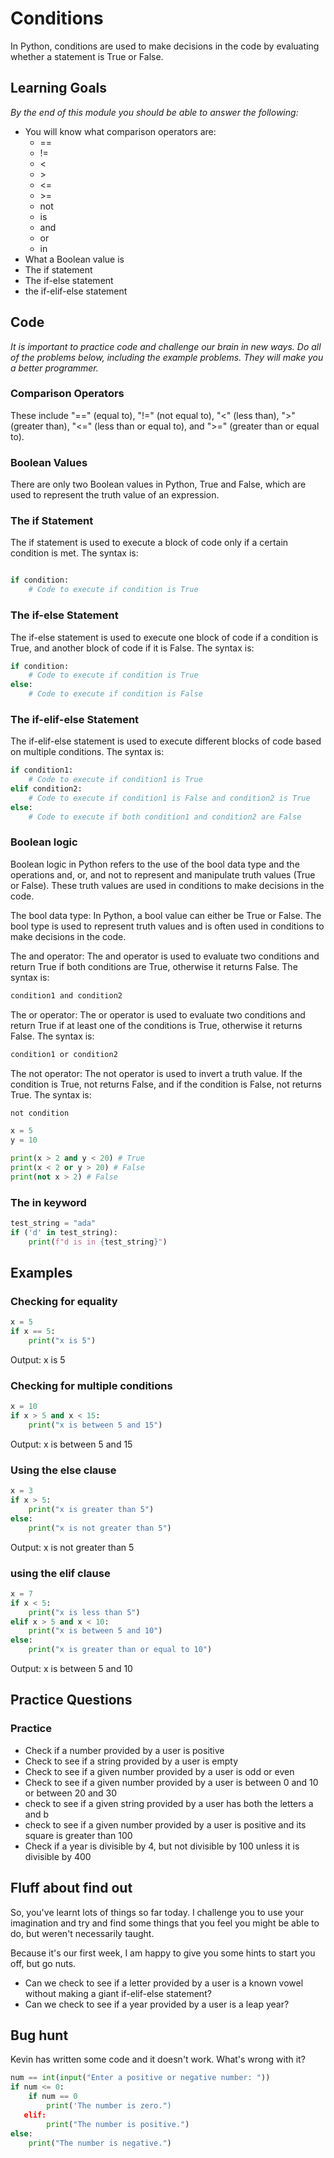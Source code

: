 # Conditions

In Python, conditions are used to make decisions in the code by evaluating whether a statement is True or False.

## Learning Goals

*By the end of this module you should be able to answer the following:*

* You will know what comparison operators are: 
  * ==
  * !=
  * <
  * \>
  * <=
  * \>=
  * not
  * is
  * and
  * or
  * in
* What a Boolean value is
* The if statement
* The if-else statement
* the if-elif-else statement

## Code

*It is important to practice code and challenge our brain in new ways. Do all of the problems below, including the example problems. They will make you a better programmer.*

### Comparison Operators

These include "==" (equal to), "!=" (not equal to), "<" (less than), ">" (greater than), "<=" (less than or equal to), and ">=" (greater than or equal to).

### Boolean Values

There are only two Boolean values in Python, True and False, which are used to represent the truth value of an expression.

### The if Statement

The if statement is used to execute a block of code only if a certain condition is met. The syntax is:

```python

if condition:
    # Code to execute if condition is True

```

### The if-else Statement

The if-else statement is used to execute one block of code if a condition is True, and another block of code if it is False. The syntax is:

```python
if condition:
    # Code to execute if condition is True
else:
    # Code to execute if condition is False
```

### The if-elif-else Statement

The if-elif-else statement is used to execute different blocks of code based on multiple conditions. The syntax is:

```python
if condition1:
    # Code to execute if condition1 is True
elif condition2:
    # Code to execute if condition1 is False and condition2 is True
else:
    # Code to execute if both condition1 and condition2 are False
```

### Boolean logic

Boolean logic in Python refers to the use of the bool data type and the operations and, or, and not to represent and manipulate truth values (True or False). These truth values are used in conditions to make decisions in the code.

The bool data type: In Python, a bool value can either be True or False. The bool type is used to represent truth values and is often used in conditions to make decisions in the code.

The and operator: The and operator is used to evaluate two conditions and return True if both conditions are True, otherwise it returns False. The syntax is:

```bash
condition1 and condition2
```

The or operator: The or operator is used to evaluate two conditions and return True if at least one of the conditions is True, otherwise it returns False. The syntax is:

```bash
condition1 or condition2
```

The not operator: The not operator is used to invert a truth value. If the condition is True, not returns False, and if the condition is False, not returns True. The syntax is:

```bash
not condition
```

```python
x = 5
y = 10

print(x > 2 and y < 20) # True
print(x < 2 or y > 20) # False
print(not x > 2) # False
```

### The in keyword 

```python
test_string = "ada"
if ('d' in test_string):
    print(f"d is in {test_string}")
```

## Examples

### Checking for equality

```python
x = 5
if x == 5:
    print("x is 5")
```

Output: x is 5

### Checking for multiple conditions

```python
x = 10
if x > 5 and x < 15:
    print("x is between 5 and 15")
```

Output: x is between 5 and 15


### Using the else clause 

```python
x = 3
if x > 5:
    print("x is greater than 5")
else:
    print("x is not greater than 5")
```

Output: x is not greater than 5

### using the elif clause

```python
x = 7
if x < 5:
    print("x is less than 5")
elif x > 5 and x < 10:
    print("x is between 5 and 10")
else:
    print("x is greater than or equal to 10")
```

Output: x is between 5 and 10

## Practice Questions


### Practice

* Check if a number provided by a user is positive
* Check to see if a string provided by a user is empty
* Check to see if a given number provided by a user is odd or even
* Check to see if a given number provided by a user is between 0 and 10 or between 20 and 30
* check to see if a given string provided by a user has both the letters a and b
* check to see if a given number provided by a user is positive and its square is greater than 100
* Check if a year is divisible by 4, but not divisible by 100 unless it is divisible by 400

## Fluff about find out

So, you've learnt lots of things so far today. I challenge you to use your imagination and try and find some things that you feel you might be able to do, but weren't necessarily taught.

Because it's our first week, I am happy to give you some hints to start you off, but go nuts. 

* Can we check to see if a letter provided by a user is a known vowel without making a giant if-elif-else statement?
* Can we check to see if a year provided by a user is a leap year? 


## Bug hunt

Kevin has written some code and it doesn't work. What's wrong with it?

```python
num == int(input("Enter a positive or negative number: "))
if num <= 0:
    if num == 0
        print('The number is zero.")
   elif:
        print("The number is positive.")
else:
    print("The number is negative.")
```

